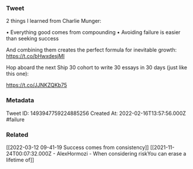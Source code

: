 ### Tweet
2 things I learned from Charlie Munger:

• Everything good comes from compounding
• Avoiding failure is easier than seeking success

And combining them creates the perfect formula for inevitable growth: https://t.co/bHwxdesjMI

Hop aboard the next Ship 30 cohort to write 30 essays in 30 days (just like this one):

https://t.co/JJNKZQKb75

### Metadata
Tweet ID: 1493947759224885256
Created At: 2022-02-16T13:57:56.000Z
#failure 

### Related
[[2022-03-12 09-41-19 Success comes from consistency]]
[[2021-11-24T00:07:32.000Z - AlexHormozi - When considering riskYou can erase a lifetime of]]

